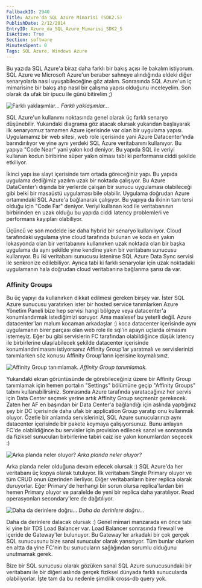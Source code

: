```yaml
---
FallbackID: 2940
Title: Azure'da SQL Azure Mimarisi (SDK2.5)
PublishDate: 2/12/2014
EntryID: Azure_da_SQL_Azure_Mimarisi_SDK2_5
IsActive: True
Section: software
MinutesSpent: 0
Tags: SQL Azure, Windows Azure
---
```

Bu yazıda SQL Azure'a biraz daha farklı bir bakış açısı ile bakalımistiyorum. SQL Azure ve Microsoft Azure'un beraber sahneye alındığındaeldeki diğer senaryolarla nasıl uyuşabileceğine göz atalım. SonrasındaSQL Azure'un iç mimarisine bir bakış atıp nasıl bir çalışma yapısıolduğunu inceleyelim. Son olarak da ufak bir ipucu ile günü bitirelim ;)![Farklıyaklaşımlar...](media/Azure_da_SQL_Azure_Mimarisi_SDK2_5/sql_architecture.png)*Farklı yaklaşımlar...*SQL Azure'un kullanımı noktasında genel olarak üç farklı senaryodüşünebilir. Yukarıdaki diagrama göz atacak olursak yukarıdan başlayarak ilk senaryomuz tamamen Azureiçerisinde var olan bir uygulama yapısı. Uygulamamız bir web sitesi, webrole içerisinde yani Azure Datacenter'ında barındırılıyor ve yine aynıyerdeki SQL Azure veritabanını kullanıyor. Bu yapıya "Code Near" yaniyakın kod deniyor. Bu yapıda SQL ile veriyi kullanan kodun biribirinesüper yakın olması tabi ki performansı ciddi şekilde etkiliyor.İkinci yapı ise slayt içerisinde tam ortada göreceğiniz yapı. Bu yapıdauygulama dediğimiz yazılım uzak bir noktada çalışıyor. Bu AzureDataCenter'ı dışında bir yerlerde çalışan bir sunucu uygulamasıolabileceği gibi belki bir masaüstü uygulaması bile olabilir. Uygulamadoğrudan Azure ortamındaki SQL Azure'a bağlanarak çalışıyor. Bu yapıyada ilkinin tam tersi olduğu için "Code Far" deniyor. Veriyi kullanan kodile veritabanının birbirinden en uzak olduğu bu yapıda ciddi latencyproblemleri ve performans kayıpları olabiliyor.Üçüncü ve son modelde ise daha hybrid bir senaryo kullanılıyor. Cloudtarafındaki uygulama yine cloud tarafında bulunan ve koda en yakınlokasyonda olan bir veritabanını kullanırken uzak noktada olan bir başkauygulama da aynı şekilde yine kendine yakın bir veritabanı sunucusukullanıyor. Bu iki veritabanı sunucusu istenirse SQL Azure Data Syncservisi ile senkronize edilebiliyor. Ayrıca tabi ki farklı senaryolariçin uzak noktadaki uygulamanın hala doğrudan cloud veritabanınabağlanma şansı da var.### Affinity GroupsBu üç yapıyı da kullanırken dikkat edilmesi gereken birşey var. İsterSQL Azure sunucusu yaratırken ister bir hosted service tanımlarken AzureYönetim Paneli bize hep servisi hangi bölgeye veya datacenter'akonumlandırmak istediğimizi soruyor. Ama maalesef bu yeterli değil.Azure datacenter'ları malum kocaman arkadaşlar :) koca datacenteriçerisinde aynı uygulamanın birer parçası olan web role ile sql'inapayrı uçlarda olmasını istemeyiz. Eğer bu gibi servislerin FCtarafından olabildiğince düşük latency ile birbirlerine ulaşılabilecekşekilde datacenter içerisinde konumlandırılmasını istiyorsanız AffinityGroup'lar yaratmalı ve servislerinizi tanımlarken söz konusu AffinityGroup'ların içerisine koymalısınız.![Affinity Grouptanımlamak.](media/Azure_da_SQL_Azure_Mimarisi_SDK2_5/sql_architecture2.png)*Affinity Group tanımlamak.*Yukarıdaki ekran görüntüsünde de görebileceğiniz üzere bir Affinity Group tanımlamak için hemen portalın "Settings" bölümüne geçip "Affinity Groups" tabını kullanabilirsiniz. Sonrasında Azure tarafında yaratacağınız her servis için Data Center seçmek yerine artık Affinity Group seçmeniz gerekecek. Zaten her AF en başından bir Data Center'a bağlandığı için aslında yaptığınız şey bir DC içerisinde daha ufak bir application Group yaratıp onu kullanmak oluyor.  Özetle bir anlamda servislerinizi, SQLAzure sunucularınızı aynı datacenter içerisinde bir pakete koymayaçalışıyorsunuz. Bunu anlayan FC'de olabildiğince bu servisler içinprovision edilecek sanal ve sonrasında da fiziksel sunucularıbirbirlerine tabiri caiz ise yakın konumlardan seçecek :)![Arka planda neleroluyor?](media/Azure_da_SQL_Azure_Mimarisi_SDK2_5/sql_architecture3.png)*Arka planda neler oluyor?*Arka planda neler olduğuna devam edecek olursak :) SQL Azure'da herveritabanı üç kopya olarak tutuluyor. İlk veritabanı Single Primary oluyor ve tüm CRUD onun üzerindenilerliyor. Diğer veritabanların birer replica olarak duruyorlar. EğerPrimary'de herhangi bir sorun olursa replica'lardan biri hemen Primaryoluyor ve paralelde de yeni bir replica daha yaratılıyor. Read operasyonları secondary'lere de dağıtılıyor.![Daha da derinleredoğru...](media/Azure_da_SQL_Azure_Mimarisi_SDK2_5/sql_architecture4.png)*Daha da derinlere doğru...*Daha da derinlere dalacak olursak :) Genel mimari manzarada en önce tabiki yine bir TDS Load Balancer var. Load Balancer sonrasında firewall veiçeride de Gateway'ler bulunuyor. Bu Gateway'ler arkadaki bir çok gerçekSQL sunucusunu bize sanal sunucular olarak yansıtıyor. Tüm bunlarolurken en altta da yine FC'nin bu sunucuların sağlığından sorumluolduğunu unutmamak gerek.Bize bir SQL sunucusu olarak gözüken sanal SQL Azure sunucusundaki birveritabanı ile bir diğeri aslında gerçek fiziksel dünyada farklısunucularda olabiliyorlar. İşte tam da bu nedenle şimdilik cross-dbquery yok.

